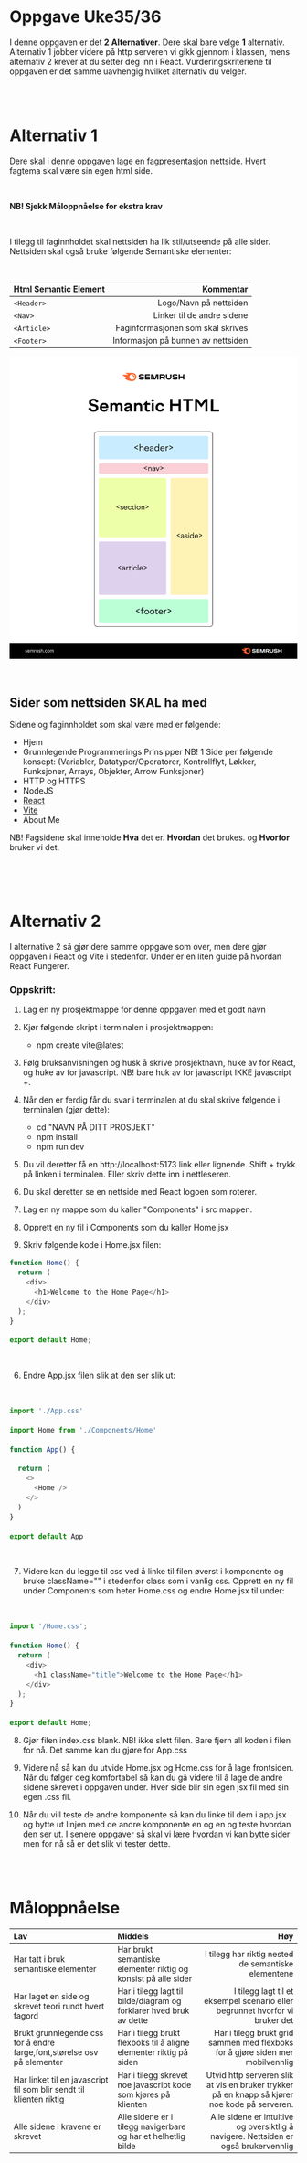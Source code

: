 
# Oppgave Uke35/36

I denne oppgaven er det **2** **Alternativer**. Dere skal bare velge **1** alternativ. Alternativ 1 jobber videre på http serveren vi gikk gjennom i klassen, mens alternativ 2 krever at du setter deg inn i React. Vurderingskriteriene til oppgaven er det samme uavhengig hvilket alternativ du velger.

<br>
<br>

# Alternativ 1

Dere skal i denne oppgaven lage en fagpresentasjon nettside.
Hvert fagtema skal være sin egen html side.

<br>

**NB! Sjekk Måloppnåelse for ekstra krav**

<br>


I tilegg til faginnholdet skal nettsiden ha lik stil/utseende på alle sider.
Nettsiden skal også bruke følgende Semantiske elementer:

<br>

|Html Semantic Element|Kommentar|
|:--------------------|--------:|
|`<Header>`|Logo/Navn på nettsiden|
|`<Nav>`|Linker til de andre sidene|
|`<Article>`|Faginformasjonen som skal skrives|
|`<Footer>`|Informasjon på bunnen av nettsiden|


![alt text](image.png)

<br>

## Sider som nettsiden **SKAL** ha med

Sidene og faginnholdet som skal være med er følgende:
- Hjem
- Grunnlegende Programmerings Prinsipper NB! 1 Side per følgende konsept: (Variabler, Datatyper/Operatorer, Kontrollflyt, Løkker, Funksjoner, Arrays, Objekter, Arrow Funksjoner)
- HTTP og HTTPS
- NodeJS
- [React](https://react.dev/learn)
- [Vite](https://vite.dev/guide)
- About Me

NB! Fagsidene skal inneholde **Hva** det er. **Hvordan** det brukes. og **Hvorfor** bruker vi det.


<br>
<br>
<br>

# Alternativ 2

I alternative 2 så gjør dere samme oppgave som over, men dere gjør oppgaven i React og Vite i stedenfor. Under er en liten guide på hvordan React Fungerer.


### Oppskrift:
1. Lag en ny prosjektmappe for denne oppgaven med et godt navn

2. Kjør følgende skript i terminalen i prosjektmappen:
    - npm create vite@latest

3. Følg bruksanvisningen og husk å skrive prosjektnavn, huke av for React, og huke av for javascript. NB! bare huk av for javascript IKKE javascript +.

4. Når den er ferdig får du svar i terminalen at du skal skrive følgende i terminalen (gjør dette):
    - cd "NAVN PÅ DITT PROSJEKT"
    - npm install
    - npm run dev

5. Du vil deretter få en http://localhost:5173 link eller lignende. Shift + trykk på linken i terminalen. Eller skriv dette inn i nettleseren.

6. Du skal deretter se en nettside med React logoen som roterer.

4. Lag en ny mappe som du kaller "Components" i src mappen.

5. Opprett en ny fil i Components som du kaller Home.jsx

6. Skriv følgende kode i Home.jsx filen:


```javascript
function Home() {
  return (
    <div>
      <h1>Welcome to the Home Page</h1>
    </div>
  );
}

export default Home;
```
<br>

6. Endre App.jsx filen slik at den ser slik ut:

<br>

```javascript
import './App.css'

import Home from './Components/Home'

function App() {

  return (
    <>
      <Home />
    </>
  )
}

export default App
```
<br>

7. Videre kan du legge til css ved å linke til filen øverst i komponente og bruke className="" i stedenfor class som i vanlig css. Opprett en ny fil under Components som heter Home.css og endre Home.jsx til under:

<br>

```javascript
import '/Home.css';

function Home() {
  return (
    <div>
      <h1 className="title">Welcome to the Home Page</h1>
    </div>
  );
}

export default Home;
```

8. Gjør filen index.css blank. NB! ikke slett filen. Bare fjern all koden i filen for nå. Det samme kan du gjøre for App.css

9. Videre nå så kan du utvide Home.jsx og Home.css for å lage frontsiden. Når du følger deg komfortabel så kan du gå videre til å lage de andre sidene skrevet i oppgaven under. Hver side blir sin egen jsx fil med sin egen .css fil.

10. Når du vill teste de andre komponente så kan du linke til dem i app.jsx og bytte ut <Home /> linjen med de andre komponente en og en og teste hvordan den ser ut. I senere oppgaver så skal vi lære hvordan vi kan bytte sider men for nå så er det slik vi tester dette.

<br>
<br>

# Måloppnåelse


|Lav|Middels|Høy|
|:--|:------|--:|
|Har tatt i bruk semantiske elementer|Har brukt semantiske elementer riktig og konsist på alle sider|I tilegg har riktig nested de semantiske elementene|
|Har laget en side og skrevet teori rundt hvert fagord|Har i tilegg lagt til bilde/diagram og forklarer hved bruk av dette| I tilegg lagt til et eksempel scenario eller begrunnet hvorfor vi bruker det|
|Brukt grunnlegende css for å endre farge,font,størelse osv på elementer|Har i tilegg brukt flexboks til å aligne elementer riktig på siden| Har i tilegg brukt grid sammen med flexboks for å gjøre siden mer mobilvennlig|
|Har linket til en javascript fil som blir sendt til klienten riktig|Har i tilegg skrevet noe javascript kode som kjøres på klienten|Utvid http serveren slik at vis en bruker trykker på en knapp så kjører noe kode på serveren.
|Alle sidene i kravene er skrevet|Alle sidene er i tilegg navigerbare og har et helhetlig bilde | Alle sidene er intuitive og oversiktlig å navigere. Nettsiden er også brukervennlig |


